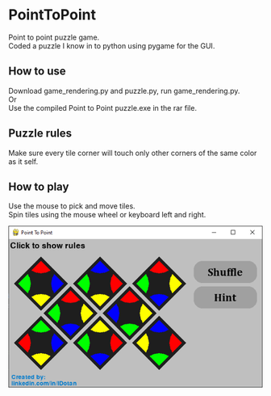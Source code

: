 # PointToPoint
Point to point puzzle game.  
Coded a puzzle I know in to python using pygame for the GUI.

## How to use
Download game_rendering.py and puzzle.py, run game_rendering.py.  
Or  
Use the  compiled Point to Point puzzle.exe in the rar file.

## Puzzle rules
Make sure every tile corner will touch only other corners of the same color as it self.

## How to play
Use the mouse to pick and move tiles.  
Spin tiles using the mouse wheel  or keyboard left and right.

![screenshot](https://raw.githubusercontent.com/IDotan/PointToPoint/main/sample.png)
